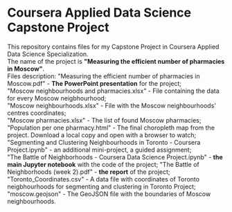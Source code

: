 # Coursera Applied Data Science Capstone Project
This repository contains files for my Capstone Project in Coursera Applied Data Science Specialization.  
The name of the project is **"Measuring the efficient number of pharmacies in Moscow"**.  
Files description:
"Measuring the efficient number of pharmacies in Moscow.pdf" - **The PowerPoint presentation** for the project;  
"Moscow neighbourhoods and pharmacies.xlsx" - File containing the data for every Moscow neigbhourhood;  
"Moscow neighbourhoods.xlsx" - File with the Moscow neighbourhoods' centres coordinates;  
"Moscow pharmacies.xlsx" - The list of found Moscow pharmacies;  
"Population per one pharmacy.html" - The final choropleth map from the project. Download a local copy and open with a browser to watch;  
"Segmenting and Clustering Neighbourhoods in Toronto - Coursera Project.ipynb" - an additional mini-project, a guided assignment;  
"The Battle of Neighborhoods - Coursera Data Science Project.ipynb" - **the main Jupyter notebook** with the code of the project; 
"The Battle of Neighborhoods (week 2).pdf" - **the report** of the project;  
"Toronto_Coordinates.csv" - A data file with coordinates of Toronto neigbhourhoods for segmenting and clustering in Toronto Project;  
"moscow.geojson" - 	The GeoJSON file with the boundaries of Moscow neighbourhoods.
